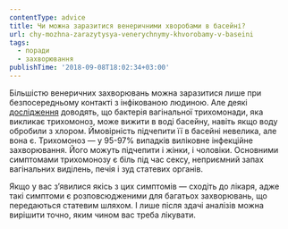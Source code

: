 ```yaml
---
contentType: advice
title: Чи можна заразитися венеричними хворобами в басейні?
url: chy-mozhna-zarazytysya-venerychnymy-khvorobamy-v-baseini
tags:
  - поради
  - захворювання
publishTime: '2018-09-08T18:02:34+03:00'
---
```

Більшістю венеричних захворювань можна заразитися лише при безпосередньому контакті з інфікованою людиною. Але деякі [дослідження](https://www.ncbi.nlm.nih.gov/pmc/articles/PMC4553853/) доводять, що бактерія вагінальної трихомонади, яка викликає трихомоноз, може вижити в воді басейну, навіть якщо воду обробили з хлором. Ймовірність підчепити її в басейні невелика, але вона є. Трихомоноз — у 95-97% випадків виліковне інфекційне захворювання. Його можуть підчепити і жінки, і чоловіки. Основними симптомами трихомонозу є біль під час сексу, неприємний запах вагінальних виділень, печія і зуд статевих органів. 

Якщо у вас з’явилися якісь з цих симптомів — сходіть до лікаря, адже такі симптоми є розповсюдженими для багатьох захворювань, що передаються статевим шляхом. І лише після здачі аналізів можна вирішити точно, яким чином вас треба лікувати.
